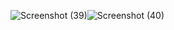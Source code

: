 ![Screenshot (39)](https://github.com/Ab3467/web-page-2/assets/138695838/6be0b2bd-d903-4b23-b569-e5504d65c0b2)![Screenshot (40)](https://github.com/Ab3467/web-page-2/assets/138695838/b1146d21-b130-4f62-bece-a7113bab8b29)




